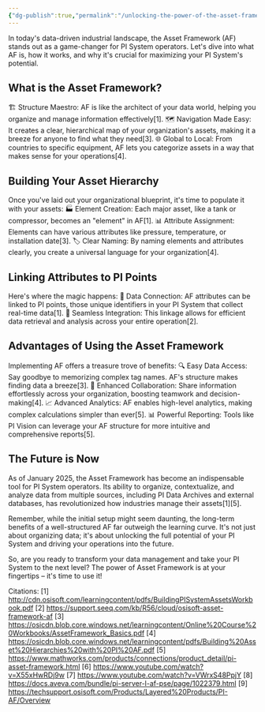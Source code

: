 ```yaml
---
{"dg-publish":true,"permalink":"/unlocking-the-power-of-the-asset-framework/"}
---
```


In today's data-driven industrial landscape, the Asset Framework (AF) stands out as a game-changer for PI System operators. Let's dive into what AF is, how it works, and why it's crucial for maximizing your PI System's potential.

## What is the Asset Framework?

🏗️ Structure Maestro: AF is like the architect of your data world, helping you organize and manage information effectively[1].
🗺️ Navigation Made Easy: It creates a clear, hierarchical map of your organization's assets, making it a breeze for anyone to find what they need[3].
🌐 Global to Local: From countries to specific equipment, AF lets you categorize assets in a way that makes sense for your operations[4].

## Building Your Asset Hierarchy

Once you've laid out your organizational blueprint, it's time to populate it with your assets:
🏭 Element Creation: Each major asset, like a tank or compressor, becomes an "element" in AF[1].
📊 Attribute Assignment: Elements can have various attributes like pressure, temperature, or installation date[3].
🏷️ Clear Naming: By naming elements and attributes clearly, you create a universal language for your organization[4].

## Linking Attributes to PI Points

Here's where the magic happens:
🔗 Data Connection: AF attributes can be linked to PI points, those unique identifiers in your PI System that collect real-time data[1].
🔄 Seamless Integration: This linkage allows for efficient data retrieval and analysis across your entire operation[2].

## Advantages of Using the Asset Framework

Implementing AF offers a treasure trove of benefits:
🔍 Easy Data Access: Say goodbye to memorizing complex tag names. AF's structure makes finding data a breeze[3].
🤝 Enhanced Collaboration: Share information effortlessly across your organization, boosting teamwork and decision-making[4].
📈 Advanced Analytics: AF enables high-level analytics, making complex calculations simpler than ever[5].
📊 Powerful Reporting: Tools like PI Vision can leverage your AF structure for more intuitive and comprehensive reports[5].

## The Future is Now

As of January 2025, the Asset Framework has become an indispensable tool for PI System operators. Its ability to organize, contextualize, and analyze data from multiple sources, including PI Data Archives and external databases, has revolutionized how industries manage their assets[1][5].

Remember, while the initial setup might seem daunting, the long-term benefits of a well-structured AF far outweigh the learning curve. It's not just about organizing data; it's about unlocking the full potential of your PI System and driving your operations into the future.

So, are you ready to transform your data management and take your PI System to the next level? The power of Asset Framework is at your fingertips – it's time to use it!

Citations:
[1] http://cdn.osisoft.com/learningcontent/pdfs/BuildingPISystemAssetsWorkbook.pdf
[2] https://support.seeq.com/kb/R56/cloud/osisoft-asset-framework-af
[3] https://osicdn.blob.core.windows.net/learningcontent/Online%20Course%20Workbooks/AssetFramework_Basics.pdf
[4] https://osicdn.blob.core.windows.net/learningcontent/pdfs/Building%20Asset%20Hierarchies%20with%20PI%20AF.pdf
[5] https://www.mathworks.com/products/connections/product_detail/pi-asset-framework.html
[6] https://www.youtube.com/watch?v=X55xHwRDj9w
[7] https://www.youtube.com/watch?v=VWrxS48PpjY
[8] https://docs.aveva.com/bundle/pi-server-l-af-pse/page/1022379.html
[9] https://techsupport.osisoft.com/Products/Layered%20Products/PI-AF/Overview